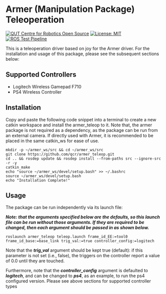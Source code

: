 # Armer (Manipulation Package) Teleoperation
[![QUT Centre for Robotics Open Source](https://github.com/qcr/qcr.github.io/raw/master/misc/badge.svg)](https://qcr.github.io)
[![License: MIT](https://img.shields.io/badge/License-MIT-blue.svg)](https://opensource.org/licenses/MIT)
[![ROS Test Pipeline](https://github.com/qcr/armer_teleop/actions/workflows/ros_test.yml/badge.svg)](https://github.com/qcr/armer_teleop/actions/workflows/ros_test.yml)

This is a teleoperation driver based on joy for the Armer driver. For the installation and usage of this package, please see the subsequent sections below:

## Supported Controllers
- Logitech Wireless Gamepad F710
- PS4 Wireless Controller

## Installation
Copy and paste the following code snippet into a terminal to create a new catkin workspace and install the armer_teleop to it. Note that, the armer package is not required as a dependency, as the package can be run from an external camera. If directly used with Armer, it is recommended to be placed in the same catkin_ws for ease of use.

```
mkdir -p ~/armer_ws/src && cd ~/armer_ws/src
git clone https://github.com/qcr/armer_teleop.git
cd .. && rosdep update && rosdep install --from-paths src --ignore-src -r -y
catkin_make
echo "source ~/armer_ws/devel/setup.bash" >> ~/.bashrc
source ~/armer_ws/devel/setup.bash
echo "Installation Complete!"
```

## Usage
The package can be run independently via its launch file:

***Note: that the arguments specified below are the defaults, so this launch file can be run without those arguments. If they are required to be changed, then each argument should be passed in as shown below.***
```
roslaunch armer_teleop teleop.launch frame_id_EE:=tool0 frame_id_base:=base_link trig_val:=true controller_config:=logitech
```

Note that the ***trig_val*** argument should be kept true (default): if this parameter is not set (i.e., false), the triggers on the controller report a value of 0.0 until they are touched.

Furthermore, note that the ***controller_config*** argument is defaulted to ***logitech***, and can be changed to ***ps4***, as an example, to run the ps4 configured version. Please see above sections for supported controller types



